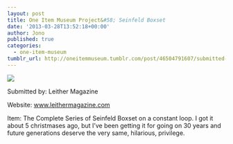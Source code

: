 ```yaml
---
layout: post
title: One Item Museum Project&#58; Seinfeld Boxset
date: '2013-03-28T13:52:18+00:00'
author: Jono
published: true
categories:
  - one-item-museum
tumblr_url: http://oneitemmuseum.tumblr.com/post/46504791607/submitted-by-leither-magazine-website
---
```

<img src="http://ellis.scot/uploads/2013/03/seinfeld.jpg" />

Submitted by: Leither Magazine 

Website: <a href="http://www.leithermagazine.com/">www.leithermagazine.com</a>

Item: The Complete Series of Seinfeld Boxset on a constant loop. I got it about 5 christmases ago, but I’ve been getting it for going on 30 years and future generations deserve the very same, hilarious, privilege.
